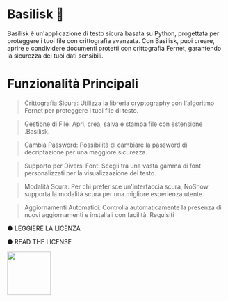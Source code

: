 # Basilisk 🐍

Basilisk è un'applicazione di testo sicura basata su Python, progettata per proteggere i
tuoi file con crittografia avanzata. Con Basilisk, puoi creare, aprire e condividere documenti
protetti con crittografia Fernet, garantendo la sicurezza dei tuoi dati sensibili.

# Funzionalità Principali
>Crittografia Sicura: Utilizza la libreria cryptography con l'algoritmo Fernet per proteggere i tuoi file di testo.


>Gestione di File: Apri, crea, salva e stampa file con estensione .Basilisk.

>Cambia Password: Possibilità di cambiare la password di decriptazione per una maggiore sicurezza.

>Supporto per Diversi Font: Scegli tra una vasta gamma di font personalizzati per la visualizzazione del testo.

>Modalità Scura: Per chi preferisce un'interfaccia scura, NoShow supporta la modalità scura per una migliore esperienza utente.

>Aggiornamenti Automatici: Controlla automaticamente la presenza di nuovi aggiornamenti e installali con facilità.
Requisiti




 ● LEGGIERE LA LICENZA

 ● READ THE LICENSE


<img src="https://github.com/user-attachments/assets/fdcc69c1-abbe-414b-a865-cd033dec0eb7" width="100">
